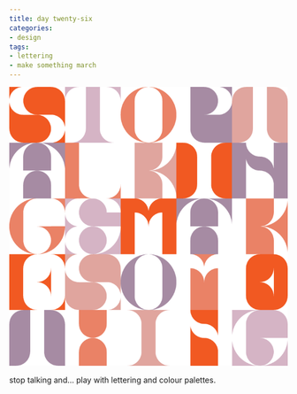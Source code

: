 ```yaml
---
title: day twenty-six
categories:
- design
tags:
- lettering
- make something march
---
```


![](03/26.png)

stop talking and…
play with lettering and colour palettes.
